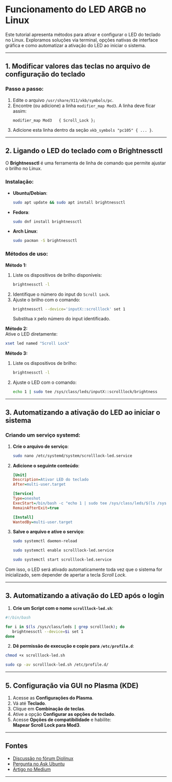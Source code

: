 # Funcionamento do LED ARGB no Linux

Este tutorial apresenta métodos para ativar e configurar o LED do teclado no Linux. Exploramos soluções via terminal, opções nativas de interface gráfica e como automatizar a ativação do LED ao iniciar o sistema.

---

## 1. Modificar valores das teclas no arquivo de configuração do teclado

### Passo a passo:
1. Edite o arquivo `/usr/share/X11/xkb/symbols/pc`.
2. Encontre (ou adicione) a linha `modifier_map Mod3`. A linha deve ficar assim:
   ```
   modifier_map Mod3   { Scroll_Lock };
   ```
3. Adicione esta linha dentro da seção `xkb_symbols "pc105" { ... }`.

---

## 2. Ligando o LED do teclado com o Brightnessctl

O **Brightnessctl** é uma ferramenta de linha de comando que permite ajustar o brilho no Linux.

### Instalação:
- **Ubuntu/Debian**:  
  ```bash
  sudo apt update && sudo apt install brightnessctl
  ```
- **Fedora**:  
  ```bash
  sudo dnf install brightnessctl
  ```
- **Arch Linux**:  
  ```bash
  sudo pacman -S brightnessctl
  ```

### Métodos de uso:

**Método 1:**
1. Liste os dispositivos de brilho disponíveis:  
   ```bash
   brightnessctl -l
   ```
2. Identifique o número do input do `Scroll Lock`.
3. Ajuste o brilho com o comando:  
   ```bash
   brightnessctl --device='inputX::scrolllock' set 1
   ```
   Substitua `X` pelo número do input identificado.

**Método 2:**  
Ative o LED diretamente:  
```bash
xset led named "Scroll Lock"
```

**Método 3:**  
1. Liste os dispositivos de brilho:  
   ```bash
   brightnessctl -l
   ```
2. Ajuste o LED com o comando:  
   ```bash
   echo 1 | sudo tee /sys/class/leds/inputX::scrolllock/brightness
   ```

---

## 3. Automatizando a ativação do LED ao iniciar o sistema

### Criando um serviço systemd:
1. **Crie o arquivo de serviço**:  
   ```bash
   sudo nano /etc/systemd/system/scrolllock-led.service
   ```

2. **Adicione o seguinte conteúdo**:
   ```ini
   [Unit]
   Description=Ativar LED do teclado
   After=multi-user.target

   [Service]
   Type=oneshot
   ExecStart=/bin/bash -c "echo 1 | sudo tee /sys/class/leds/$(ls /sys/class/leds | grep scrolllock)/brightness"
   RemainAfterExit=true

   [Install]
   WantedBy=multi-user.target
   ```

3. **Salve o arquivo e ative o serviço**:
   ```bash
   sudo systemctl daemon-reload
   ```
   ```bash
   sudo systemctl enable scrolllock-led.service
   ```
   ```bash
   sudo systemctl start scrolllock-led.service
   ```

Com isso, o LED será ativado automaticamente toda vez que o sistema for inicializado, sem depender de apertar a tecla *Scroll Lock*.

---
## 3. Automatizando a ativação do LED após o login

1. **Crie um Script com o nome `scrolllock-led.sh`**:
```bash
#!/bin/bash

for i in $(ls /sys/class/leds | grep scrolllock); do
   brightnessctl --device=$i set 1
done
```
2. **Dê permissão de execução e copie para `/etc/profile.d`**:
```bash
chmod +x scrolllock-led.sh
```
```bash
sudo cp -av scrolllock-led.sh /etc/profile.d/
```
---
## 5. Configuração via GUI no Plasma (KDE)

1. Acesse as **Configurações do Plasma**.
2. Vá até **Teclado**.
3. Clique em **Combinação de teclas**.
4. Ative a opção **Configurar as opções de teclado**.
5. Acesse **Opções de compatibilidade** e habilite:  
   **Mapear Scroll Lock para Mod3**.

---

## Fontes

- [Discussão no fórum Diolinux](https://plus.diolinux.com.br/t/problema-com-iluminacao-do-teclado-tgt-m16l-rainbow-no-fedora-scroll-lock-controla-led/71719/5)  
- [Pergunta no Ask Ubuntu](https://askubuntu.com/questions/127167/how-do-i-enable-scroll-lock/1413248#1413248)  
- [Artigo no Medium](https://wendellast2a.medium.com/como-ligar-o-led-do-teclado-no-linux-0d3acd66d053)  

---


